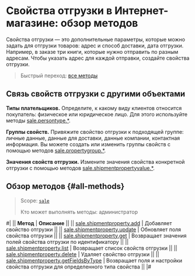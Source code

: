 # Свойства отгрузки в Интернет-магазине: обзор методов

Свойства отгрузки — это дополнительные параметры, которые можно задать для отгрузки товаров: адрес и способ доставки, дата отгрузки. Например, в заказе три книги, которые нужно отправить по разным адресам. Чтобы указать адрес для каждой отправки, создайте свойства отгрузки.

> Быстрый переход: [все методы](#all-methods)

## Связь свойств отгрузки с другими объектами

**Типы плательщиков.** Определите, к какому виду клиентов относится покупатель: физическое или юридическое лицо. Для этого используйте методы [sale.persontype.*](../person-type/index.md).

**Группы свойств.** Привяжите свойство отгрузки к подходящей группе: личные данные, данные для доставки, данные компании, контактная информация. Вы можете создать или изменить группы свойств с помощью методов [sale.propertygroup.*](../property-group/index.md).

**Значения свойств отгрузки.** Измените значения свойства конкретной отгрузки с помощью методов [sale.shipmentpropertyvalue.*](../shipment-property-value/index.md).

## Обзор методов {#all-methods}

> Scope: [`sale`](../../scopes/permissions.md)
>
> Кто может выполнять методы: администратор

#|
|| **Метод** | **Описание** ||
|| [sale.shipmentproperty.add](./sale-shipment-property-add.md) | Добавляет свойство отгрузки ||
|| [sale.shipmentproperty.update](./sale-shipment-property-update.md) | Обновляет поля свойства отгрузки ||
|| [sale.shipmentproperty.get](./sale-shipment-property-get.md) | Возвращает значения полей свойства отгрузки по идентификатору ||
|| [sale.shipmentproperty.list](./sale-shipment-property-list.md) | Возвращает список свойств отгрузки ||
|| [sale.shipmentproperty.delete](./sale-shipment-property-delete.md) | Удаляет свойство отгрузки ||
|| [sale.shipmentproperty.getFieldsByType](./sale-shipment-property-get-fields-by-type.md) | Возвращает поля и настройки свойства отгрузки для определенного типа свойства ||
|#
